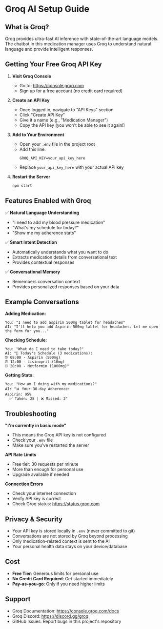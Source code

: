 # Groq AI Setup Guide

## What is Groq?

Groq provides ultra-fast AI inference with state-of-the-art language models. The chatbot in this medication manager uses Groq to understand natural language and provide intelligent responses.

## Getting Your Free Groq API Key

1. **Visit Groq Console**
   - Go to: https://console.groq.com
   - Sign up for a free account (no credit card required)

2. **Create an API Key**
   - Once logged in, navigate to "API Keys" section
   - Click "Create API Key"
   - Give it a name (e.g., "Medication Manager")
   - Copy the API key (you won't be able to see it again!)

3. **Add to Your Environment**
   - Open your `.env` file in the project root
   - Add this line:
     ```
     GROQ_API_KEY=your_api_key_here
     ```
   - Replace `your_api_key_here` with your actual API key

4. **Restart the Server**
   ```bash
   npm start
   ```

## Features Enabled with Groq

✅ **Natural Language Understanding**
- "I need to add my blood pressure medication"
- "What's my schedule for today?"
- "Show me my adherence stats"

✅ **Smart Intent Detection**
- Automatically understands what you want to do
- Extracts medication details from conversational text
- Provides contextual responses

✅ **Conversational Memory**
- Remembers conversation context
- Provides personalized responses based on your data

## Example Conversations

**Adding Medication:**
```
You: "I need to add aspirin 500mg tablet for headaches"
AI: "I'll help you add Aspirin 500mg tablet for headaches. Let me open the form for you..."
```

**Checking Schedule:**
```
You: "What do I need to take today?"
AI: "📅 Today's Schedule (3 medications):
⏰ 08:00 - Aspirin (500mg)
⏰ 12:00 - Lisinopril (10mg)
⏰ 20:00 - Metformin (1000mg)"
```

**Getting Stats:**
```
You: "How am I doing with my medications?"
AI: "📊 Your 30-day Adherence:
Aspirin: 95%
  ✅ Taken: 28 | ❌ Missed: 2"
```

## Troubleshooting

**"I'm currently in basic mode"**
- This means the Groq API key is not configured
- Check your `.env` file
- Make sure you've restarted the server

**API Rate Limits**
- Free tier: 30 requests per minute
- More than enough for personal use
- Upgrade available if needed

**Connection Errors**
- Check your internet connection
- Verify API key is correct
- Check Groq status: https://status.groq.com

## Privacy & Security

- Your API key is stored locally in `.env` (never committed to git)
- Conversations are not stored by Groq beyond processing
- Only medication-related context is sent to the AI
- Your personal health data stays on your device/database

## Cost

- **Free Tier**: Generous limits for personal use
- **No Credit Card Required**: Get started immediately
- **Pay-as-you-go**: Only if you need higher limits

## Support

- Groq Documentation: https://console.groq.com/docs
- Groq Discord: https://discord.gg/groq
- GitHub Issues: Report bugs in this project's repository
